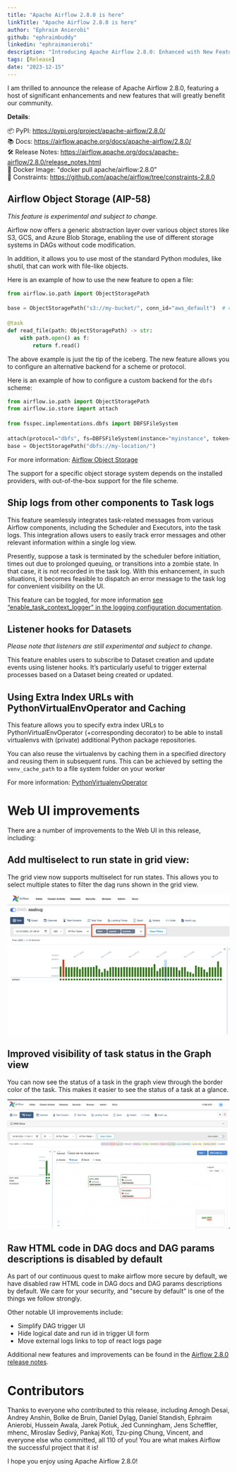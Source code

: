 ```yaml
---
title: "Apache Airflow 2.8.0 is here"
linkTitle: "Apache Airflow 2.8.0 is here"
author: "Ephraim Anierobi"
github: "ephraimbuddy"
linkedin: "ephraimanierobi"
description: "Introducing Apache Airflow 2.8.0: Enhanced with New Features and Significant Improvements"
tags: [Release]
date: "2023-12-15"
---
```


I am thrilled to announce the release of Apache Airflow 2.8.0, featuring a host of significant enhancements and new features that will greatly benefit our community.

**Details**:

📦 PyPI: https://pypi.org/project/apache-airflow/2.8.0/ \
📚 Docs: https://airflow.apache.org/docs/apache-airflow/2.8.0/ \
🛠 Release Notes: https://airflow.apache.org/docs/apache-airflow/2.8.0/release_notes.html \
🐳 Docker Image: "docker pull apache/airflow:2.8.0" \
🚏 Constraints: https://github.com/apache/airflow/tree/constraints-2.8.0

## Airflow Object Storage (AIP-58)

*This feature is experimental and subject to change.*

Airflow now offers a generic abstraction layer over various object stores like S3, GCS, and Azure Blob Storage, enabling the use of different storage systems in DAGs without code modification.

In addition, it allows you to use most of the standard Python modules, like shutil, that can work with file-like objects.

Here is an example of how to use the new feature to open a file:

```python
from airflow.io.path import ObjectStoragePath

base = ObjectStoragePath("s3://my-bucket/", conn_id="aws_default")  # conn_id is optional

@task
def read_file(path: ObjectStoragePath) -> str:
    with path.open() as f:
        return f.read()
```

The above example is just the tip of the iceberg. The new feature allows you to configure an alternative backend for a scheme or protocol.

Here is an example of how to configure a custom backend for the `dbfs` scheme:

```python
from airflow.io.path import ObjectStoragePath
from airflow.io.store import attach

from fsspec.implementations.dbfs import DBFSFileSystem

attach(protocol="dbfs", fs=DBFSFileSystem(instance="myinstance", token="mytoken"))
base = ObjectStoragePath("dbfs://my-location/")
```

For more information: [Airflow Object Storage](https://airflow.apache.org/docs/apache-airflow/stable/core-concepts/objectstorage.html)

The support for a specific object storage system depends on the installed providers,
with out-of-the-box support for the file scheme.

## Ship logs from other components to Task logs

This feature seamlessly integrates task-related messages from various Airflow components, including the Scheduler and
Executors, into the task logs. This integration allows users to easily track error messages and other relevant
information within a single log view.

Presently, suppose a task is terminated by the scheduler before initiation, times out due to prolonged queuing, or transitions into a zombie state. In that case, it is not recorded in the task log. With this enhancement, in such situations,
it becomes feasible to dispatch an error message to the task log for convenient visibility on the UI.

This feature can be toggled, for more information [see “enable_task_context_logger” in the logging configuration documentation](https://airflow.apache.org/docs/apache-airflow/stable/configurations-ref.html#enable-task-context-logger).

## Listener hooks for Datasets

*Please note that listeners are still experimental and subject to change.*

This feature enables users to subscribe to Dataset creation and update events using listener hooks.
It’s particularly useful to trigger external processes based on a Dataset being created or updated.

## Using Extra Index URLs with PythonVirtualEnvOperator and Caching
This feature allows you to specify extra index URLs to PythonVirtualEnvOperator (+corresponding decorator) to be able to install virtualenvs with (private) additional Python package repositories.

You can also reuse the virtualenvs by caching them in a specified directory and reusing them in subsequent runs. This
can be achieved by setting the ``venv_cache_path`` to a file system folder on your worker

For more information: [PythonVirtualenvOperator](https://airflow.apache.org/docs/apache-airflow/stable/howto/operator/python.html#pythonvirtualenvoperator)

# Web UI improvements

There are a number of improvements to the Web UI in this release, including:

## Add multiselect to run state in grid view:
The grid view now supports multiselect for run states. This allows you to select multiple states to filter the dag runs shown in the grid view.

![Multiselect on the run state](multiselect-states.png)

## Improved visibility of task status in the Graph view
You can now see the status of a task in the graph view through the border color of the task. This makes it easier to see the status of a task at a glance.

![Task status visibility](task_status_visibility.png)

## Raw HTML code in DAG docs and DAG params descriptions is disabled by default
As part of our continuous quest to make airflow more secure by default, we have disabled raw HTML code in DAG docs and DAG params descriptions by default.
We care for your security, and "secure by default" is one of the things we follow strongly.

Other notable UI improvements include:
  - Simplify DAG trigger UI
  - Hide logical date and run id in trigger UI form
  - Move external logs links to top of react logs page

Additional new features and improvements can be found in the [Airflow 2.8.0 release notes](https://airflow.apache.org/docs/apache-airflow/2.8.0/release_notes.html#airflow-2-8-0-2023-12-14).

# Contributors
Thanks to everyone who contributed to this release, including Amogh Desai, Andrey Anshin, Bolke de Bruin, Daniel Dyląg, Daniel Standish, Ephraim Anierobi, Hussein Awala, Jarek Potiuk, Jed Cunningham, Jens Scheffler, mhenc, Miroslav Šedivý, Pankaj Koti, Tzu-ping Chung, Vincent, and everyone else who committed, all 110 of you! You are what makes Airflow the successful project that it is!

I hope you enjoy using Apache Airflow 2.8.0!
